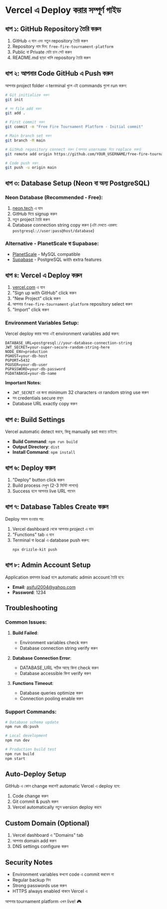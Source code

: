 # Vercel এ Deploy করার সম্পূর্ণ গাইড

## ধাপ ১: GitHub Repository তৈরি করুন

1. GitHub এ যান এবং নতুন repository তৈরি করুন
2. Repository নাম দিন: `free-fire-tournament-platform`
3. Public বা Private যেটা চান সেট করুন
4. README.md ছাড়া খালি repository তৈরি করুন

## ধাপ ২: আপনার Code GitHub এ Push করুন

আপনার project folder এ terminal খুলে এই commands গুলো run করুন:

```bash
# Git initialize করুন
git init

# সব file add করুন
git add .

# First commit করুন
git commit -m "Free Fire Tournament Platform - Initial commit"

# Main branch set করুন
git branch -M main

# GitHub repository connect করুন (আপনার username দিয়ে replace করুন)
git remote add origin https://github.com/YOUR_USERNAME/free-fire-tournament-platform.git

# Code push করুন
git push -u origin main
```

## ধাপ ৩: Database Setup (Neon বা অন্য PostgreSQL)

### Neon Database (Recommended - Free):
1. [neon.tech](https://neon.tech) এ যান
2. GitHub দিয়ে signup করুন
3. নতুন project তৈরি করুন
4. Database connection string copy করুন (এটা দেখতে এরকম: `postgresql://user:pass@host/database`)

### Alternative - PlanetScale বা Supabase:
- [PlanetScale](https://planetscale.com) - MySQL compatible
- [Supabase](https://supabase.com) - PostgreSQL with extra features

## ধাপ ৪: Vercel এ Deploy করুন

1. [vercel.com](https://vercel.com) এ যান
2. "Sign up with GitHub" click করুন
3. "New Project" click করুন
4. আপনার `free-fire-tournament-platform` repository select করুন
5. "Import" click করুন

### Environment Variables Setup:
Vercel deploy করার সময় এই environment variables add করুন:

```
DATABASE_URL=postgresql://your-database-connection-string
JWT_SECRET=your-super-secure-random-string-here
NODE_ENV=production
PGHOST=your-db-host
PGPORT=5432
PGUSER=your-db-user
PGPASSWORD=your-db-password
PGDATABASE=your-db-name
```

**Important Notes:**
- `JWT_SECRET` এর জন্য minimum 32 characters এর random string use করুন
- সব credentials secure রাখুন
- Database URL exactly copy করুন

## ধাপ ৫: Build Settings

Vercel automatic detect করবে, কিন্তু manually set করতে চাইলে:

- **Build Command**: `npm run build`
- **Output Directory**: `dist`
- **Install Command**: `npm install`

## ধাপ ৬: Deploy করুন

1. "Deploy" button click করুন
2. Build process দেখুন (2-3 মিনিট লাগবে)
3. Success হলে আপনার live URL পাবেন

## ধাপ ৭: Database Tables Create করুন

Deploy সফল হওয়ার পর:

1. Vercel dashboard থেকে আপনার project এ যান
2. "Functions" tab এ যান
3. Terminal বা local এ database push করুন:
   ```bash
   npx drizzle-kit push
   ```

## ধাপ ৮: Admin Account Setup

Application প্রথমবার load হলে automatic admin account তৈরি হবে:
- **Email**: asiful2004@yahoo.com
- **Password**: 1234

## Troubleshooting

### Common Issues:

1. **Build Failed**: 
   - Environment variables check করুন
   - Database connection string verify করুন

2. **Database Connection Error**:
   - DATABASE_URL সঠিক আছে কিনা check করুন
   - Database accessible কিনা verify করুন

3. **Functions Timeout**:
   - Database queries optimize করুন
   - Connection pooling enable করুন

### Support Commands:

```bash
# Database schema update
npm run db:push

# Local development
npm run dev

# Production build test
npm run build
npm start
```

## Auto-Deploy Setup

GitHub এ কোন change করলেই automatic Vercel এ deploy হবে:

1. Code change করুন
2. Git commit & push করুন
3. Vercel automatically নতুন version deploy করবে

## Custom Domain (Optional)

1. Vercel dashboard এ "Domains" tab
2. আপনার domain add করুন
3. DNS settings configure করুন

## Security Notes

- Environment variables কখনো code এ commit করবেন না
- Regular backup নিন
- Strong passwords use করুন
- HTTPS always enabled থাকবে Vercel এ

আপনার tournament platform এখন live! 🎮